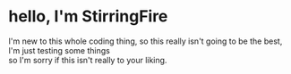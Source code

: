 <link rel="stylesheet" href="style.css">

<h1> hello, I'm StirringFire </h1>
<p> I'm new to this whole coding thing, so this really isn't going to be the best, I'm just testing some things <br>
so I'm sorry if this isn't really to your liking.</p>

